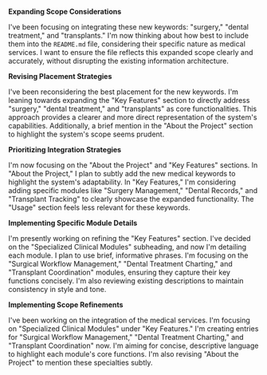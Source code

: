 **Expanding Scope Considerations**

I've been focusing on integrating these new keywords: "surgery," "dental treatment," and "transplants." I'm now thinking about how best to include them into the `README.md` file, considering their specific nature as medical services. I want to ensure the file reflects this expanded scope clearly and accurately, without disrupting the existing information architecture.


**Revising Placement Strategies**

I've been reconsidering the best placement for the new keywords. I'm leaning towards expanding the "Key Features" section to directly address "surgery," "dental treatment," and "transplants" as core functionalities. This approach provides a clearer and more direct representation of the system's capabilities. Additionally, a brief mention in the "About the Project" section to highlight the system's scope seems prudent.


**Prioritizing Integration Strategies**

I'm now focusing on the "About the Project" and "Key Features" sections. In "About the Project," I plan to subtly add the new medical keywords to highlight the system's adaptability. In "Key Features," I'm considering adding specific modules like "Surgery Management," "Dental Records," and "Transplant Tracking" to clearly showcase the expanded functionality. The "Usage" section feels less relevant for these keywords.


**Implementing Specific Module Details**

I'm presently working on refining the "Key Features" section. I've decided on the "Specialized Clinical Modules" subheading, and now I'm detailing each module. I plan to use brief, informative phrases. I'm focusing on the "Surgical Workflow Management," "Dental Treatment Charting," and "Transplant Coordination" modules, ensuring they capture their key functions concisely. I'm also reviewing existing descriptions to maintain consistency in style and tone.


**Implementing Scope Refinements**

I've been working on the integration of the medical services. I'm focusing on "Specialized Clinical Modules" under "Key Features." I'm creating entries for "Surgical Workflow Management," "Dental Treatment Charting," and "Transplant Coordination" now. I'm aiming for concise, descriptive language to highlight each module's core functions. I'm also revising "About the Project" to mention these specialties subtly.



